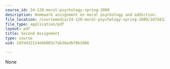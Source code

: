 ```yaml
---
course_id: 24-120-moral-psychology-spring-2009
description: Homework assignment on moral psychology and addiction.
file_location: /coursemedia/24-120-moral-psychology-spring-2009/2d7d432114ebb003c7ab36edbf8b3d86_MIT24_120s09_assn02.pdf
file_type: application/pdf
layout: pdf
title: Second Assignment
type: course
uid: 2d7d432114ebb003c7ab36edbf8b3d86

---
```

None